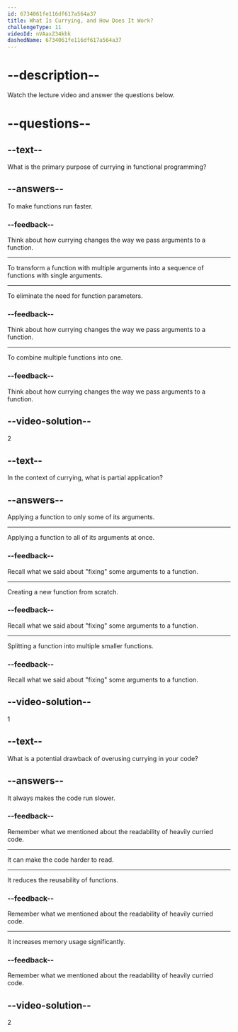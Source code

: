 ```yaml
---
id: 6734061fe116df617a564a37
title: What Is Currying, and How Does It Work?
challengeType: 11
videoId: nVAaxZ34khk
dashedName: 6734061fe116df617a564a37
---
```


# --description--

Watch the lecture video and answer the questions below.

# --questions--

## --text--

What is the primary purpose of currying in functional programming?

## --answers--

To make functions run faster.

### --feedback--

Think about how currying changes the way we pass arguments to a function.

---

To transform a function with multiple arguments into a sequence of functions with single arguments.

---

To eliminate the need for function parameters.

### --feedback--

Think about how currying changes the way we pass arguments to a function.

---

To combine multiple functions into one.

### --feedback--

Think about how currying changes the way we pass arguments to a function.

## --video-solution--

2

## --text--

In the context of currying, what is partial application?

## --answers--

Applying a function to only some of its arguments.

---

Applying a function to all of its arguments at once.

### --feedback--

Recall what we said about "fixing" some arguments to a function.

---

Creating a new function from scratch.

### --feedback--

Recall what we said about "fixing" some arguments to a function.

---

Splitting a function into multiple smaller functions.

### --feedback--

Recall what we said about "fixing" some arguments to a function.

## --video-solution--

1

## --text--

What is a potential drawback of overusing currying in your code?

## --answers--

It always makes the code run slower.

### --feedback--

Remember what we mentioned about the readability of heavily curried code.

---

It can make the code harder to read.

---

It reduces the reusability of functions.

### --feedback--

Remember what we mentioned about the readability of heavily curried code.

---

It increases memory usage significantly.

### --feedback--

Remember what we mentioned about the readability of heavily curried code.

## --video-solution--

2
